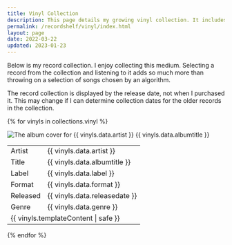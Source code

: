 ```yaml
---
title: Vinyl Collection
description: This page details my growing vinyl collection. It includes photos of the cover, sleeves and the vinyl itself, along with commentary on my thoughts on the packaging and the music itself.
permalink: /recordshelf/vinyl/index.html
layout: page
date: 2022-03-22
updated: 2023-01-23
---
```


Below is my record collection. I enjoy collecting this medium. Selecting a record from the collection and listening to it adds so much more than throwing on a selection of songs chosen by an algorithm.

The record collection is displayed by the release date, not when I purchased it. This may change if I can determine collection dates for the older records in the collection.

{% for vinyls in collections.vinyl %} 
<div class="vinyl-grid">
<div class="vinyl-grid__image">
<img src="{{ vinyls.data.albumart }}" alt="The album cover for {{ vinyls.data.artist }} {{ vinyls.data.albumtitle }}">
</div>
<div class="vinyl-grid__feature">
<table>
<tbody>
  <tr>
    <td>Artist</td>
    <td>{{ vinyls.data.artist }}</td>
  </tr>
    <tr>
    <td>Title</td>
    <td>{{ vinyls.data.albumtitle }}</td>
  </tr>
  <tr>
    <td>Label</td>
    <td>{{ vinyls.data.label }}</td>
  </tr>
  <tr>
    <td>Format</td>
    <td>{{ vinyls.data.format }}</td>
  </tr>
  <tr>
    <td>Released</td>
    <td>{{ vinyls.data.releasedate }}</td>
  </tr>
  <tr>
    <td>Genre</td>
    <td>{{ vinyls.data.genre }}</td>
  </tr>
  <tr>
    <td colspan="2">{{ vinyls.templateContent | safe }}</td>
  </tr>
</tbody>
</table>
</div>
</div>
{% endfor %}